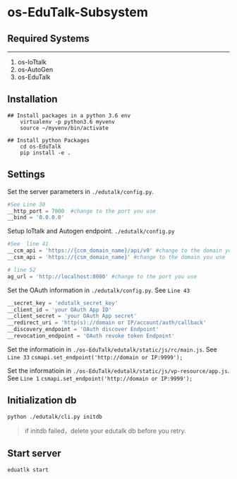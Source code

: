 # os-EduTalk-Subsystem
## Required Systems
----------------------------------------------------------------------
1. os-IoTtalk
2. os-AutoGen
3. os-EduTalk

Installation
----------------------------------------------------------------------
```
## Install packages in a python 3.6 env
    virtualenv -p python3.6 myvenv
    source ~/myvenv/bin/activate

## Install python Packages
    cd os-EduTalk
    pip install -e .
```
    
Settings
----------------------------------------------------------------------
Set the server parameters in `./edutalk/config.py`. 

```py
#See Line 30
__http_port = 7000  #change to the port you use
__bind = '0.0.0.0'
```

Setup IoTtalk and Autogen endpoint. `./edutalk/config.py`

```py
#See  line 41
__ccm_api = 'https://{ccm_domain_name}/api/v0' #change to the domain you use
__csm_api = 'https://{csm_domain_name}' #change to the domain you use

# line 52
ag_url = 'http://localhost:8080' #change to the port you use
``` 

Set the OAuth information in `./edutalk/config.py`. See `Line 43`

```py
__secret_key = 'edutalk_secret_key'
__client_id = 'your OAuth App ID'
__client_secret = 'your OAuth App secret'
__redirect_uri = 'http(s)://domain or IP/account/auth/callback'
__discovery_endpoint = 'OAuth discover Endpoint'
__revocation_endpoint = 'OAuth revoke token Endpoint'
```

Set the informatioin in `./os-EduTalk/edutalk/static/js/rc/main.js`. See `Line 33`
`csmapi.set_endpoint('http://domain or IP:9999');`

Set the informatioin in `./os-EduTalk/edutalk/static/js/vp-resource/app.js`. See `Line 1`
`csmapi.set_endpoint('http://domain or IP:9999');`

Initialization db
----------------------------------------------------------------------
    python ./edutalk/cli.py initdb

> if initdb failed，delete your edutalk db before you retry.
    
Start server
----------------------------------------------------------------------
    eduatlk start
